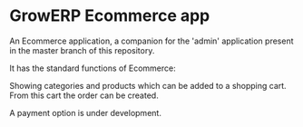 # GrowERP Ecommerce app

An Ecommerce application, a companion for the 'admin' application present in the master branch of this repository.

It has the standard functions of Ecommerce:

Showing categories and products which can be added to a shopping cart. From this cart the order can be created.

A payment option is under development.
